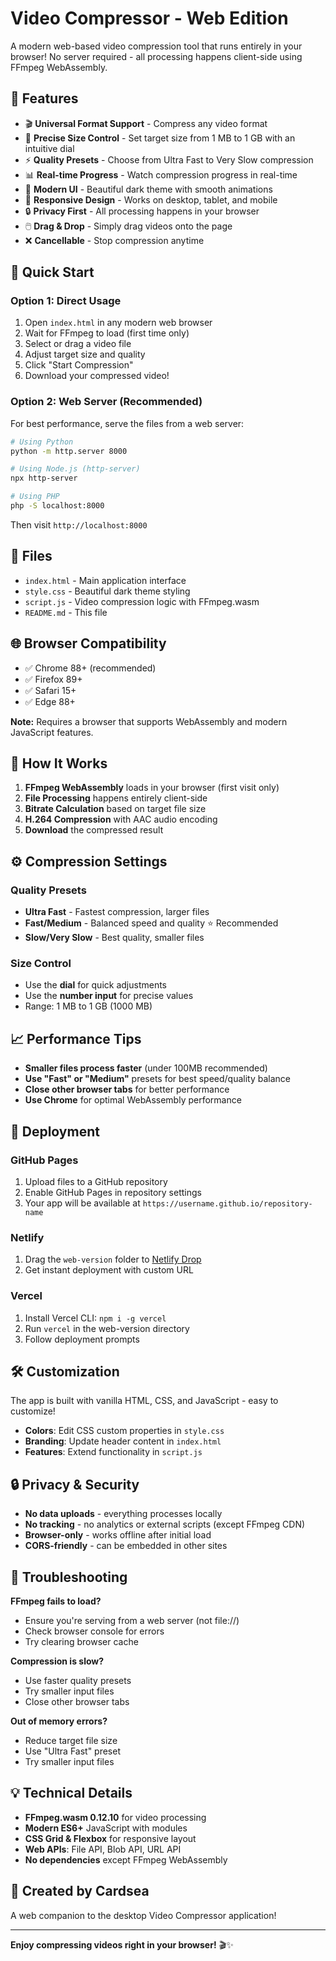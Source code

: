 # Video Compressor - Web Edition

A modern web-based video compression tool that runs entirely in your browser! No server required - all processing happens client-side using FFmpeg WebAssembly.

## 🌟 Features

- 🎬 **Universal Format Support** - Compress any video format
- 🎯 **Precise Size Control** - Set target size from 1 MB to 1 GB with an intuitive dial
- ⚡ **Quality Presets** - Choose from Ultra Fast to Very Slow compression
- 📊 **Real-time Progress** - Watch compression progress in real-time
- 🎨 **Modern UI** - Beautiful dark theme with smooth animations
- 📱 **Responsive Design** - Works on desktop, tablet, and mobile
- 🔒 **Privacy First** - All processing happens in your browser
- 🖱️ **Drag & Drop** - Simply drag videos onto the page
- ❌ **Cancellable** - Stop compression anytime

## 🚀 Quick Start

### Option 1: Direct Usage
1. Open `index.html` in any modern web browser
2. Wait for FFmpeg to load (first time only)
3. Select or drag a video file
4. Adjust target size and quality
5. Click "Start Compression"
6. Download your compressed video!

### Option 2: Web Server (Recommended)
For best performance, serve the files from a web server:

```bash
# Using Python
python -m http.server 8000

# Using Node.js (http-server)
npx http-server

# Using PHP
php -S localhost:8000
```

Then visit `http://localhost:8000`

## 📁 Files

- `index.html` - Main application interface
- `style.css` - Beautiful dark theme styling
- `script.js` - Video compression logic with FFmpeg.wasm
- `README.md` - This file

## 🌐 Browser Compatibility

- ✅ Chrome 88+ (recommended)
- ✅ Firefox 89+
- ✅ Safari 15+
- ✅ Edge 88+

**Note:** Requires a browser that supports WebAssembly and modern JavaScript features.

## 🔧 How It Works

1. **FFmpeg WebAssembly** loads in your browser (first visit only)
2. **File Processing** happens entirely client-side
3. **Bitrate Calculation** based on target file size
4. **H.264 Compression** with AAC audio encoding
5. **Download** the compressed result

## ⚙️ Compression Settings

### Quality Presets
- **Ultra Fast** - Fastest compression, larger files
- **Fast/Medium** - Balanced speed and quality ⭐ Recommended
- **Slow/Very Slow** - Best quality, smaller files

### Size Control
- Use the **dial** for quick adjustments
- Use the **number input** for precise values
- Range: 1 MB to 1 GB (1000 MB)

## 📈 Performance Tips

- **Smaller files process faster** (under 100MB recommended)
- **Use "Fast" or "Medium"** presets for best speed/quality balance
- **Close other browser tabs** for better performance
- **Use Chrome** for optimal WebAssembly performance

## 🚀 Deployment

### GitHub Pages
1. Upload files to a GitHub repository
2. Enable GitHub Pages in repository settings
3. Your app will be available at `https://username.github.io/repository-name`

### Netlify
1. Drag the `web-version` folder to [Netlify Drop](https://app.netlify.com/drop)
2. Get instant deployment with custom URL

### Vercel
1. Install Vercel CLI: `npm i -g vercel`
2. Run `vercel` in the web-version directory
3. Follow deployment prompts

## 🛠️ Customization

The app is built with vanilla HTML, CSS, and JavaScript - easy to customize!

- **Colors**: Edit CSS custom properties in `style.css`
- **Branding**: Update header content in `index.html`
- **Features**: Extend functionality in `script.js`

## 🔒 Privacy & Security

- **No data uploads** - everything processes locally
- **No tracking** - no analytics or external scripts (except FFmpeg CDN)
- **Browser-only** - works offline after initial load
- **CORS-friendly** - can be embedded in other sites

## 🐛 Troubleshooting

**FFmpeg fails to load?**
- Ensure you're serving from a web server (not file://)
- Check browser console for errors
- Try clearing browser cache

**Compression is slow?**
- Use faster quality presets
- Try smaller input files
- Close other browser tabs

**Out of memory errors?**
- Reduce target file size
- Use "Ultra Fast" preset
- Try smaller input files

## 💡 Technical Details

- **FFmpeg.wasm 0.12.10** for video processing
- **Modern ES6+** JavaScript with modules
- **CSS Grid & Flexbox** for responsive layout
- **Web APIs**: File API, Blob API, URL API
- **No dependencies** except FFmpeg WebAssembly

## 🎉 Created by Cardsea

A web companion to the desktop Video Compressor application!

---

**Enjoy compressing videos right in your browser!** 🎬✨ 
